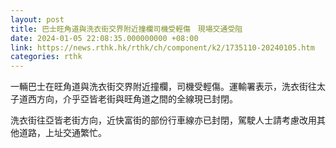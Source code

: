```yaml
---
layout: post
title: 巴士旺角道與洗衣街交界附近撞欄司機受輕傷　現場交通受阻
date: 2024-01-05 22:08:35.000000000 +08:00
link: https://news.rthk.hk/rthk/ch/component/k2/1735110-20240105.htm
categories: rthk
---
```


一輛巴士在旺角道與洗衣街交界附近撞欄，司機受輕傷。運輸署表示，洗衣街往太子道西方向，介乎亞皆老街與旺角道之間的全線現已封閉。

洗衣街往亞皆老街方向，近快富街的部份行車線亦已封閉，駕駛人士請考慮改用其他道路，上址交通繁忙。
